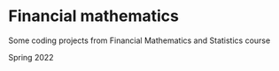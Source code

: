 # Financial mathematics

Some coding projects from Financial Mathematics and Statistics course

Spring 2022
